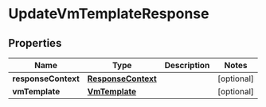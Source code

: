 

# UpdateVmTemplateResponse


## Properties

| Name | Type | Description | Notes |
|------------ | ------------- | ------------- | -------------|
|**responseContext** | [**ResponseContext**](ResponseContext.md) |  |  [optional] |
|**vmTemplate** | [**VmTemplate**](VmTemplate.md) |  |  [optional] |



